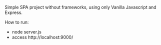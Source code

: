 Simple SPA project without frameworks, using only Vanilla Javascript and Express.

How to run: 
- node server.js
- access http://localhost:9000/

